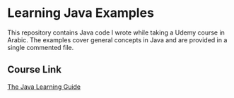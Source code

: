 # Learning Java Examples

This repository contains Java code I wrote while taking a Udemy course in Arabic. The examples cover general concepts in Java and are provided in a single commented file.

## Course Link

[The Java Learning Guide](https://www.udemy.com/share/102YmM/)
